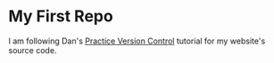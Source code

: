 # My First Repo

I am following Dan's [Practice Version Control](https://dgilleland.github.io/CPSC-1520/tutorials/0020/) tutorial for my website's source code.